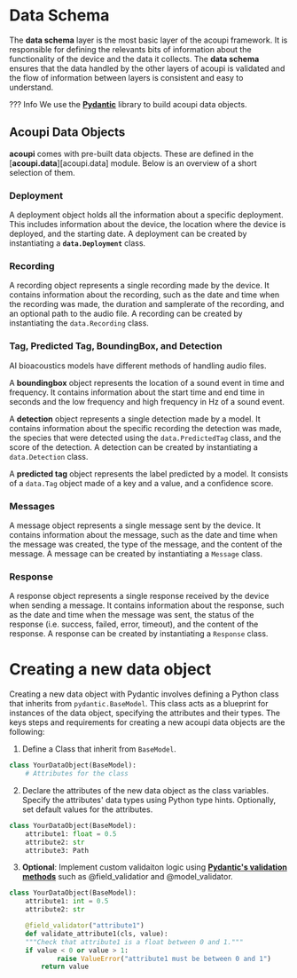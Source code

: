 # Data Schema

The __data schema__ layer is the most basic layer of the acoupi framework. It is responsible for defining the relevants bits of information about the functionality of the device and the data it collects. The __data schema__ ensures that the data handled by the other layers of acoupi is validated and the flow of information between layers is consistent and easy to understand. 

??? Info
    We use the  [**Pydantic**](https://docs.pydantic.dev/dev/) library to build acoupi data objects.

## Acoupi Data Objects

**acoupi** comes with pre-built data objects. These are defined in the
[**acoupi.data**][acoupi.data] module. Below is an overview of a short
selection of them.

### Deployment

A deployment object holds all the information about a specific deployment. This includes information about the device, the location where the device is deployed, and the starting date. A deployment can be created by instantiating a **`data.Deployment`** class.

### Recording

A recording object represents a single recording made by the device. It contains information about the recording, such as the date and time when the recording was made, the duration and samplerate of the recording, and an optional path to the audio file. A recording can be created by instantiating the `data.Recording` class.

### Tag, Predicted Tag, BoundingBox, and Detection

AI bioacoustics models have different methods of handling audio files.

A **boundingbox** object represents the location of a sound event in time and frequency. It contains information about the start time and end time in seconds and the low frequency and high frequency in Hz of a sound event.

A **detection** object represents a single detection made by a model. It contains information about the specific recording the detection was made, the species that were detected using the `data.PredictedTag` class, and the score of the detection. A detection can be created by instantiating a `data.Detection` class.

A **predicted tag** object represents the label predicted by a model. It consists of a `data.Tag` object made of a key and a value, and a confidence score. 


### Messages

A message object represents a single message sent by the device. It contains
information about the message, such as the date and time when the message was
created, the type of the message, and the content of the message. A message can
be created by instantiating a `Message` class.

### Response

A response object represents a single response received by the device when
sending a message. It contains information about the response, such as the date
and time when the message was sent, the status of the response (i.e. success,
failed, error, timeout), and the content of the response. A response can be
created by instantiating a `Response` class.

# Creating a new data object

Creating a new data object with Pydantic involves defining a Python class that
inherits from `pydantic.BaseModel`. This class acts as a blueprint for instances
of the data object, specifying the attributes and their types. The keys steps
and requirements for creating a new acoupi data objects are the following:

1. Define a Class that inherit from `BaseModel`.

```python
class YourDataObject(BaseModel):
    # Attributes for the class
```

2. Declare the attributes of the new data object as the class variables. Specify
   the attributes' data types using Python type hints. Optionally, set default
   values for the attributes.

```python
class YourDataObject(BaseModel):
    attribute1: float = 0.5
    attribute2: str
    attribute3: Path
```

3. **Optional**: Implement custom validaiton logic using
   [**Pydantic's validation methods**](https://docs.pydantic.dev/dev/concepts/validators/#annotated-validators)
   such as @field_validatior and @model_validator.

```python
class YourDataObject(BaseModel):
    attribute1: int = 0.5
    attribute2: str

    @field_validator("attribute1")
    def validate_attribute1(cls, value):
    """Check that attribute1 is a float between 0 and 1."""
    if value < 0 or value > 1:
            raise ValueError("attribute1 must be between 0 and 1")
        return value
```
